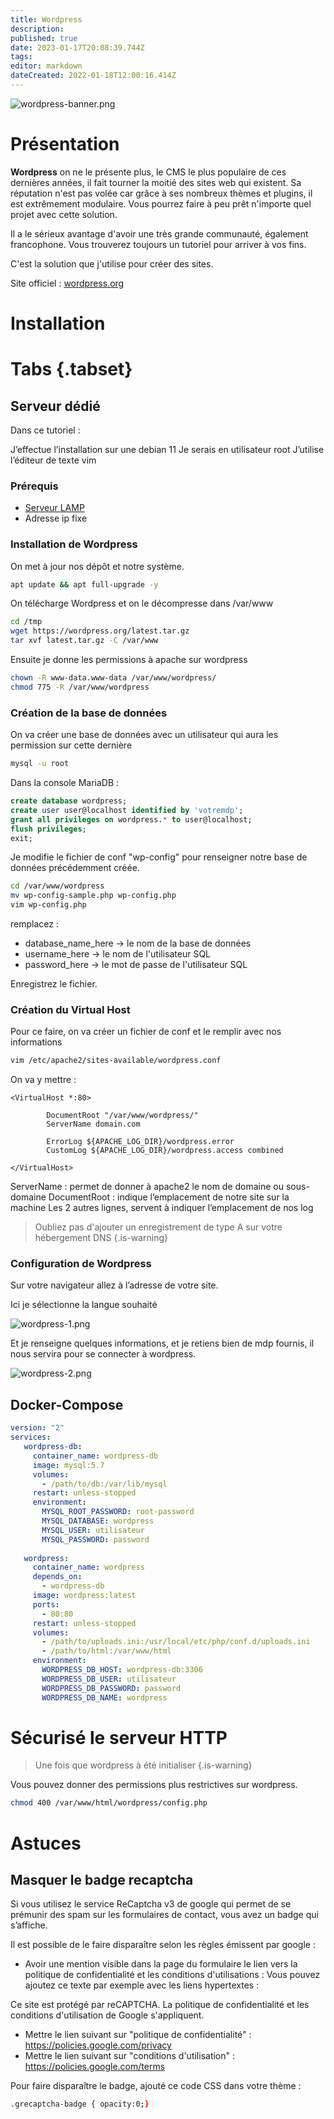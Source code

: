 ```yaml
---
title: Wordpress
description: 
published: true
date: 2023-01-17T20:08:39.744Z
tags: 
editor: markdown
dateCreated: 2022-01-18T12:00:16.414Z
---
```


 
![wordpress-banner.png](/wiki-assets/wordpress-banner.png)
# Présentation
**Wordpress** on ne le présente plus, le CMS le plus populaire de ces dernières années, il fait tourner la moitié des sites web qui existent. Sa réputation n'est pas volée car grâce à ses nombreux thèmes et plugins, il est extrêmement modulaire. Vous pourrez faire à peu prêt n'importe quel projet avec cette solution.
 
Il a le sérieux avantage d'avoir une très grande communauté, également francophone. Vous trouverez toujours un tutoriel pour arriver à vos fins.
 
 
 
C'est la solution que j'utilise pour créer des sites.
 
Site officiel : [wordpress.org](https://wordpress.org)
 
# Installation
# Tabs {.tabset}
 
## Serveur dédié
 
Dans ce tutoriel :
 
J’effectue l’installation sur une debian 11 
Je serais en utilisateur root
J’utilise l’éditeur de texte vim
 
### Prérequis
- [Serveur LAMP](https://zatoufly.fr/installer-un-serveur-lamp-sur-debian)
- Adresse ip fixe
 
### Installation de Wordpress
 
On met à jour nos dépôt et notre système.
 
```bash
apt update && apt full-upgrade -y
```

On télécharge Wordpress et on le décompresse dans /var/www

```bash
cd /tmp
wget https://wordpress.org/latest.tar.gz
tar xvf latest.tar.gz -C /var/www
```
 
Ensuite je donne les permissions à apache sur wordpress
 
```bash
chown -R www-data.www-data /var/www/wordpress/
chmod 775 -R /var/www/wordpress
```
 
### Création de la base de données
 
On va créer une base de données avec un utilisateur qui aura les permission sur cette dernière
 
```bash
mysql -u root
```
 
Dans la console MariaDB :
 
```SQL
create database wordpress;
create user user@localhost identified by 'votremdp';
grant all privileges on wordpress.* to user@localhost;
flush privileges;
exit;
```
 
Je modifie le fichier de conf "wp-config" pour renseigner notre base de données précédemment créée.
 
```bash
cd /var/www/wordpress
mv wp-config-sample.php wp-config.php
vim wp-config.php
```
 
remplacez :
- database_name_here -> le nom de la base de données
- username_here -> le nom de l'utilisateur SQL
- password_here -> le mot de passe de l'utilisateur SQL
 
Enregistrez le fichier.
 
### Création du Virtual Host
 
Pour ce faire, on va créer un fichier de conf et le remplir avec nos informations
 
```bash
vim /etc/apache2/sites-available/wordpress.conf
```
 
On va y mettre :
```
<VirtualHost *:80>
 
        DocumentRoot "/var/www/wordpress/"
        ServerName domain.com
 
        ErrorLog ${APACHE_LOG_DIR}/wordpress.error
        CustomLog ${APACHE_LOG_DIR}/wordpress.access combined
 
</VirtualHost>
```
 
ServerName : permet de donner à apache2 le nom de domaine ou sous-domaine
DocumentRoot : indique l’emplacement de notre site sur la machine
Les 2 autres lignes, servent à indiquer l’emplacement de nos log
 
> Oubliez pas d'ajouter un enregistrement de type A sur votre hébergement DNS
{.is-warning}
 
### Configuration de Wordpress
 
Sur votre navigateur allez à l’adresse de votre site.
 
Ici je sélectionne la langue souhaité 
 
![wordpress-1.png](/self-hosted/wordpress/wordpress-1.png)
 
Et je renseigne quelques informations, et je retiens bien de mdp fournis, il nous servira pour se connecter à wordpress.
 
![wordpress-2.png](/self-hosted/wordpress/wordpress-2.png)
 
 
## Docker-Compose 
```yaml
version: "2"
services:
   wordpress-db:
     container_name: wordpress-db
     image: mysql:5.7
     volumes:
       - /path/to/db:/var/lib/mysql
     restart: unless-stopped
     environment:
       MYSQL_ROOT_PASSWORD: root-password
       MYSQL_DATABASE: wordpress
       MYSQL_USER: utilisateur
       MYSQL_PASSWORD: password
 
   wordpress:
     container_name: wordpress
     depends_on:
       - wordpress-db
     image: wordpress:latest
     ports:
       - 80:80
     restart: unless-stopped
     volumes:
       - /path/to/uploads.ini:/usr/local/etc/php/conf.d/uploads.ini
       - /path/to/html:/var/www/html
     environment:
       WORDPRESS_DB_HOST: wordpress-db:3306
       WORDPRESS_DB_USER: utilisateur
       WORDPRESS_DB_PASSWORD: password
       WORDPRESS_DB_NAME: wordpress
```
 
# Sécurisé le serveur HTTP
> Une fois que wordpress à été initialiser 
{.is-warning}
 
Vous pouvez donner des permissions plus restrictives sur wordpress.
```bash
chmod 400 /var/www/html/wordpress/config.php
```
 
# Astuces
## Masquer le badge recaptcha
Si vous utilisez le service ReCaptcha v3 de google qui permet de se prémunir des spam sur les formulaires de contact, vous avez un badge qui s’affiche.
 
Il est possible de le faire disparaître selon les règles émissent par google :
 
- Avoir une mention visible dans la page du formulaire le lien vers la politique de confidentialité et les conditions d'utilisations :
Vous pouvez ajoutez ce texte par exemple avec les liens hypertextes :
 
Ce site est protégé par reCAPTCHA. La politique de confidentialité et les conditions d'utilisation de Google s'appliquent.
 
+ Mettre le lien suivant sur "politique de confidentialité" : https://policies.google.com/privacy
+ Mettre le lien suivant sur "conditions d'utilisation" : https://policies.google.com/terms
 
Pour faire disparaître le badge, ajouté ce code CSS dans votre thème :
```bash
.grecaptcha-badge { opacity:0;}
```